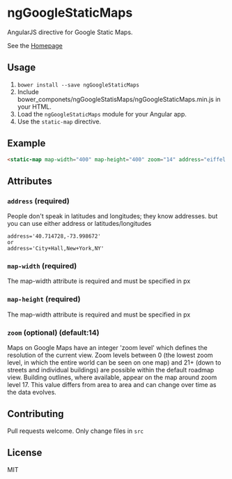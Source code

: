 # ngGoogleStaticMaps
AngularJS directive for Google Static Maps.

See the [Homepage](http://duartepatriani.github.io/ngGoogleStaticMaps)

## Usage

1. `bower install --save ngGoogleStaticMaps`
2. Include bower_componets/ngGoogleStatisMaps/ngGoogleStaticMaps.min.js in your HTML.
3. Load the `ngGoogleStaticMaps` module for your Angular app.
4. Use the `static-map` directive.

## Example

```html
<static-map map-width="400" map-height="400" zoom="14" address="eiffel tower"></static-map>
```

## Attributes

### `address` (required)

People don't speak in latitudes and longitudes; they know addresses. but you can use either address or latitudes/longitudes

```
address='40.714728,-73.998672'
or
address='City+Hall,New+York,NY'
```

### `map-width` (required)

The map-width attribute is required and must be specified in px

### `map-height` (required)

The map-width attribute is required and must be specified in px

### `zoom` (optional) (default:14)

Maps on Google Maps have an integer 'zoom level' which defines the resolution of the current view. Zoom levels between 0 (the lowest zoom level, in which the entire world can be seen on one map) and 21+ (down to streets and individual buildings) are possible within the default roadmap view. Building outlines, where available, appear on the map around zoom level 17. This value differs from area to area and can change over time as the data evolves.

## Contributing

Pull requests welcome. Only change files in `src`

## License

MIT
